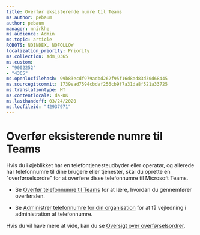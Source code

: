 ```yaml
---
title: Overfør eksisterende numre til Teams
ms.author: pebaum
author: pebaum
manager: mnirkhe
ms.audience: Admin
ms.topic: article
ROBOTS: NOINDEX, NOFOLLOW
localization_priority: Priority
ms.collection: Adm_O365
ms.custom:
- "9002252"
- "4365"
ms.openlocfilehash: 99b83ecdf979adbd262f95f16d8ad83d30d68445
ms.sourcegitcommit: 1739ead7594cbdaf256cb9f7a31da8f521a33725
ms.translationtype: HT
ms.contentlocale: da-DK
ms.lasthandoff: 03/24/2020
ms.locfileid: "42937971"
---
```

# <a name="port-existing-numbers-to-teams"></a>Overfør eksisterende numre til Teams

Hvis du i øjeblikket har en telefontjenesteudbyder eller operatør, og allerede har telefonnumre til dine brugere eller tjenester, skal du oprette en "overførselsordre" for at overføre disse telefonnumre til Microsoft Teams.

- Se [Overfør telefonnumre til Teams](https://docs.microsoft.com/microsoftteams/phone-number-calling-plans/transfer-phone-numbers-to-teams) for at lære, hvordan du gennemfører overførslen. 

- Se [Administrer telefonnumre for din organisation](https://docs.microsoft.com/microsoftteams/manage-phone-numbers-for-your-organization/manage-phone-numbers-for-your-organization) for at få vejledning i administration af telefonnumre. 

Hvis du vil have mere at vide, kan du se [Oversigt over overførselsordrer](https://docs.microsoft.com/MicrosoftTeams/phone-number-calling-plans/port-order-overview). 
